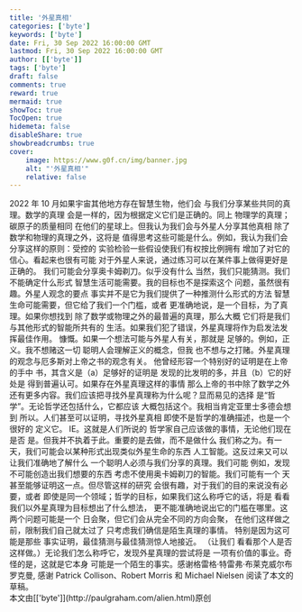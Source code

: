 ```yaml
---
title: '外星真相'
categories: ['byte']
keywords: ['byte']
date: Fri, 30 Sep 2022 16:00:00 GMT
lastmod: Fri, 30 Sep 2022 16:00:00 GMT
author: [['byte']]
tags: ['byte']
draft: false 
comments: true
reward: true 
mermaid: true 
showToc: true 
TocOpen: true 
hidemeta: false 
disableShare: true 
showbreadcrumbs: true 
cover:
    image: https://www.g0f.cn/img/banner.jpg
    alt: "'外星真相'"
    relative: false
---
```


<div>
2022 年 10 月如果宇宙其他地方存在智慧生物，他们会
与我们分享某些共同的真理。数学的真理
会是一样的，因为根据定义它们是正确的。同上
物理学的真理；碳原子的质量相同
在他们的星球上。但我认为我们会与外星人分享其他真相
除了数学和物理的真理之外，这将是
值得思考这些可能是什么。例如，我认为我们会分享这样的原则：受控的
实验检验一些假设使我们有权按比例拥有
增加了对它的信心。看起来也很有可能
对于外星人来说，通过练习可以在某件事上做得更好是正确的。
我们可能会分享奥卡姆剃刀。似乎没有什么
当然，我们只能猜测。我们不能确定什么形式
智慧生活可能需要。我的目标也不是探索这个
问题，虽然很有趣。外星人观念的要点
事实并不是它为我们提供了一种推测什么形式的方法
智慧生命可能需要，但它给了我们一个门槛，或者
更准确地说，是一个目标，为了真理。如果你想找到
除了数学或物理之外的最普遍的真理，那么大概
它们将是我们与其他形式的智能所共有的
生活。如果我们犯了错误，外星真理将作为启发法发挥最佳作用。
慷慨。如果一个想法可能与外星人有关，那就是
足够的。例如，正义。我不想赌这一切
聪明人会理解正义的概念，但我
也不想与之打赌。外星真理的观念与厄多斯对上帝之书的观念有关。
他曾经形容一个特别好的证明是在上帝的手中
书，其含义是（a）足够好的证明是
发现的比发明的多，并且（b）它的好处是
得到普遍认可。如果存在外星真理这样的事情
那么上帝的书中除了数学之外还有更多内容。我们应该把寻找外星真理称为什么呢？显而易见的选择
是“哲学”。无论哲学还包括什么，它都应该
大概包括这个。我相当肯定亚里士多德会想到
所以。人们甚至可以证明，寻找外星真相
即使不是哲学的准确描述，也是一个很好的
定义它。 IE。这就是人们所说的
哲学家自己应该做的事情，无论他们现在是否
是。但我并不执着于此。重要的是去做，而不是做什么
我们称之为。有一天，我们可能会以某种形式出现类似外星生命的东西
人工智能。这反过来又可以让我们准确地了解什么
一个聪明人必须与我们分享的真理。我们可能
例如，发现不可能创造出我们想要的东西
考虑不使用奥卡姆剃刀的智能。我们可能有一个
天甚至能够证明这一点。但尽管这样的研究
会很有趣，对于我们的目的来说没有必要，或者
即使是同一个领域；哲学的目标，如果我们这么称呼它的话，将是
看看我们以外星真理为目标想出了什么想法，
更不能准确地说出它的门槛在哪里。这两个问题可能是一个
日会聚，但它们会从完全不同的方向会聚，
在他们这样做之前，限制我们自己就太过了
只考虑我们确信是陌生真理的事情。
特别是因为这可能是那些
事实证明，最佳猜测与最佳猜测惊人地接近。 （让我们
看看那个人是否这样做。）无论我们怎么称呼它，发现外星真理的尝试将是
一项有价值的事业。奇怪的是，这就是它本身
可能是一个陌生的事实。感谢格雷格·特雷弗·布莱克威尔布罗克曼,
感谢 Patrick Collison、Robert Morris 和 Michael Nielsen 阅读了本文的草稿。
</div>

<div>
本文由[['byte']](http://paulgraham.com/alien.html)原创
</div>


